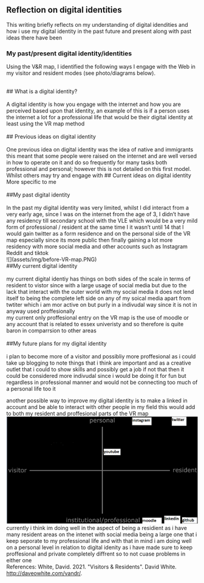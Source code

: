## Reflection on digital identities

This writing briefly reflects on my understanding of digital idendities and how i use my digital identity in the past future and present along with past ideas there have been



### My past/present digital identity/identities
Using the V&R map, I identified the following ways I engage with the Web in my visitor and resident modes (see photo/diagrams below). 


<br>
## What is a digital identity? <br>
<br>
A digital identity is how you engage with the internet and how you are perceived based upon that identity, an example of this is if a person uses the internet a lot for a professional life that would be their digital identity at least using the VR map method <br>
<br>
## Previous ideas on digital identity <br>
<br>
One previous idea on digital identity was the idea of native and immigrants this meant that some people were raised on the internet and are well versed in how to operate on it and do so frequently for many tasks both professional and personal; however this is not detailed on this first model. Whilst others may try and engage with 
## Current ideas on digital identity <br>
More specific to me <br>
<br>
##My past digital identity	<br>
<br>
In the past my digital identity was very limited, whilst I did interact from a very early age, since I was on the internet from the age of 3, I didn’t have any residency till secondary school with the VLE which would be a very mild form of professional / resident  at the same time I it wasn’t until 14 that I would gain twitter as a form residence and on the personal side of the VR map especially since its more public then finally gaining a lot more residency with more social media and other accounts such as Instagram Reddit and tiktok <br>
![](assets/img/before-VR-map.PNG)
<br>
##My current digital identity <br>
<br> 
my current digital identiy has things on both sides of the scale in  terms of resident to vistor since with a large usage of social media but due to the lack that interact with the outer world with my social media it does not lend itself to being the complete left side on any of my soical media apart from twtiter which i am mor active on but purly in a indivudal way since it is not in anyway used proffesionally
<br>
my current only proffesional entry on the VR map is the use of moodle or any account that is related to essex univeristy and so therefore is quite baron in comparrsion to other areas <br>
<br>
##My future plans for my digital identity <br>
<br>
i plan to become more of a visitor and possibliy more proffesional as i could take up blogging to note things that i think are important and as a creative outlet that i could to show skills and possibly get a job if not that then it could be considered more indivudal since i would be doing it for fun but regardless in professional manner and would not be connecting too much of a personal life too it <br>

another possible way to improve my digital identity is to make a linked in account and be able to interact with other people in my field this would add to both my resident and proffesional parts of the VR map
![](assets/img/after-VR-map.PNG)
<br>
currently i think im doing well in the aspect of being a residient as i have many resident areas on the intenet with social media being a large one that i keep seporate to my professional life and with that in mind i am doing well on a personal level in relation to digital idenity as i have made sure to keep proffesional and private completely diffrent so to not cuase problems in either one
<br>
References:
White, David. 2021. "Visitors & Residents". David White. http://daveowhite.com/vandr/.
